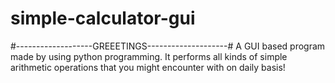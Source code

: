 # simple-calculator-gui
#-------------------GREEETINGS--------------------#
A GUI based program made by using python programming. It performs all kinds of simple arithmetic operations that you might encounter with on daily basis!
